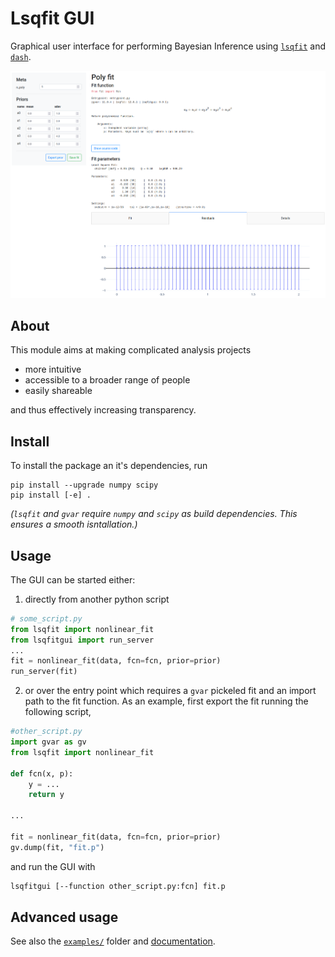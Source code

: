 # Lsqfit GUI

Graphical user interface for performing Bayesian Inference using [`lsqfit`](https://lsqfit.readthedocs.io/en/latest/) and [`dash`](https://plotly.com/dash/).

![GUI example generated by `example/entrypoint.py`](_static/gui-example.png)

## About

This module aims at making complicated analysis projects
* more intuitive
* accessible to a broader range of people
* easily shareable

and thus effectively increasing transparency.

## Install

To install the package an it's dependencies, run
```
pip install --upgrade numpy scipy
pip install [-e] .
```
_(`lsqfit` and `gvar` require `numpy` and `scipy` as build dependencies. This ensures a smooth isntallation.)_

## Usage

The GUI can be started either:

1. directly from another python script
```python
# some_script.py
from lsqfit import nonlinear_fit
from lsqfitgui import run_server
...
fit = nonlinear_fit(data, fcn=fcn, prior=prior)
run_server(fit)
```

2. or over the entry point which requires a `gvar` pickeled fit and an import path to the fit function.
As an example, first export the fit running the following script,
```python
#other_script.py
import gvar as gv
from lsqfit import nonlinear_fit

def fcn(x, p):
    y = ...
    return y

...

fit = nonlinear_fit(data, fcn=fcn, prior=prior)
gv.dump(fit, "fit.p")
```
and run the GUI with
```bash
lsqfitgui [--function other_script.py:fcn] fit.p
```

## Advanced usage
See also the [`examples/`](https://github.com/ckoerber/lsqfit-gui/tree/master/example) folder and [documentation](/examples).

